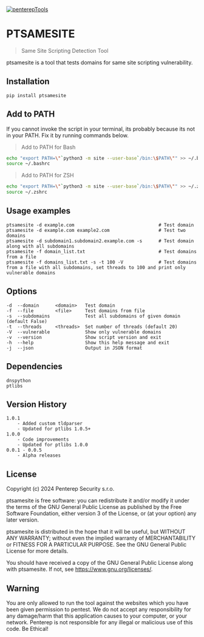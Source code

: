 [![penterepTools](https://www.penterep.com/external/penterepToolsLogo.png)](https://www.penterep.com/)


# PTSAMESITE

> Same Site Scripting Detection Tool

ptsamesite is a tool that tests domains for same site scripting vulnerability.

## Installation

```
pip install ptsamesite
```

## Add to PATH
If you cannot invoke the script in your terminal, its probably because its not in your PATH. Fix it by running commands below.

> Add to PATH for Bash
```bash
echo "export PATH=\"`python3 -m site --user-base`/bin:\$PATH\"" >> ~/.bashrc
source ~/.bashrc
```

> Add to PATH for ZSH
```bash
echo "export PATH=\"`python3 -m site --user-base`/bin:\$PATH\"" >> ~/.zshrc
source ~/.zshrc
```

## Usage examples
```
ptsamesite -d example.com                               # Test domain
ptsamesite -d example.com example2.com                  # Test two domains
ptsamesite -d subdomain1.subdomain2.example.com -s      # Test domain along with all subdomains
ptsamesite -f domain_list.txt                           # Test domains from a file
ptsamesite -f domains_list.txt -s -t 100 -V             # Test domains from a file with all subdomains, set threads to 100 and print only vulnerable domains
```

## Options
```
-d  --domain      <domain>   Test domain
-f  --file        <file>     Test domains from file
-s  --subdomains             Test all subdomains of given domain (default False)
-t  --threads     <threads>  Set number of threads (default 20)
-V  --vulnerable             Show only vulnerable domains
-v  --version                Show script version and exit
-h  --help                   Show this help message and exit
-j  --json                   Output in JSON format
```


## Dependencies
```
dnspython
ptlibs
```

## Version History
```
1.0.1
    - Added custom tldparser
    - Updated for ptlibs 1.0.5+
1.0.0
    - Code improvements
    - Updated for ptlibs 1.0.0
0.0.1 - 0.0.5
    - Alpha releases
```

## License

Copyright (c) 2024 Penterep Security s.r.o.

ptsamesite is free software: you can redistribute it and/or modify
it under the terms of the GNU General Public License as published by
the Free Software Foundation, either version 3 of the License, or
(at your option) any later version.

ptsamesite is distributed in the hope that it will be useful,
but WITHOUT ANY WARRANTY; without even the implied warranty of
MERCHANTABILITY or FITNESS FOR A PARTICULAR PURPOSE.  See the
GNU General Public License for more details.

You should have received a copy of the GNU General Public License
along with ptsamesite.  If not, see <https://www.gnu.org/licenses/>.

## Warning

You are only allowed to run the tool against the websites which
you have been given permission to pentest. We do not accept any
responsibility for any damage/harm that this application causes to your
computer, or your network. Penterep is not responsible for any illegal
or malicious use of this code. Be Ethical!